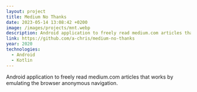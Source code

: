 ```yaml
---
layout: project
title: Medium No Thanks
date: 2023-05-14 13:08:42 +0200
image: /images/projects/mnt.webp
description: Android application to freely read medium.com articles that works by emulating the browser anonymous navigation.
link: https://github.com/a-chris/medium-no-thanks
year: 2020
technologies:
  - Android
  - Kotlin
---
```


Android application to freely read medium.com articles that works by emulating the browser anonymous navigation.
